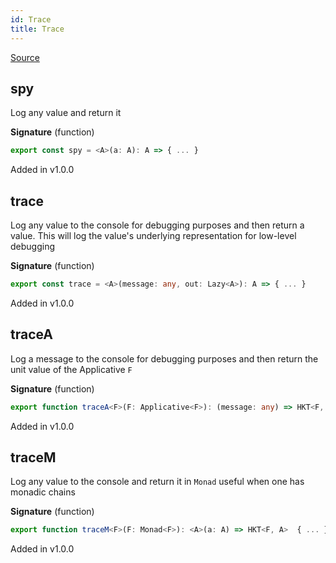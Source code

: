 ```yaml
---
id: Trace
title: Trace
---
```


[Source](https://github.com/gcanti/fp-ts/blob/master/src/Trace.ts)

## spy

Log any value and return it

**Signature** (function)

```ts
export const spy = <A>(a: A): A => { ... }
```

Added in v1.0.0

## trace

Log any value to the console for debugging purposes and then return a value. This will log the value's underlying
representation for low-level debugging

**Signature** (function)

```ts
export const trace = <A>(message: any, out: Lazy<A>): A => { ... }
```

Added in v1.0.0

## traceA

Log a message to the console for debugging purposes and then return the unit value of the Applicative `F`

**Signature** (function)

```ts
export function traceA<F>(F: Applicative<F>): (message: any) => HKT<F, void>  { ... }
```

Added in v1.0.0

## traceM

Log any value to the console and return it in `Monad` useful when one has monadic chains

**Signature** (function)

```ts
export function traceM<F>(F: Monad<F>): <A>(a: A) => HKT<F, A>  { ... }
```

Added in v1.0.0
